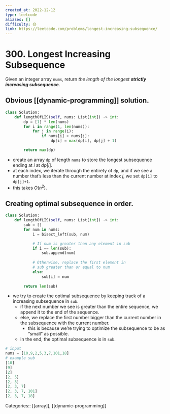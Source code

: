 ```yaml
---
created_at: 2022-12-12
type: leetcode
aliases: []
difficulty: 🟡
link: https://leetcode.com/problems/longest-increasing-subsequence/
---
```


# 300. Longest Increasing Subsequence

Given an integer array `nums`, return _the length of the longest **strictly increasing subsequence**_.

## Obvious [[dynamic-programming]] solution.

```python
class Solution:
    def lengthOfLIS(self, nums: List[int]) -> int:
        dp = [1] * len(nums)
        for i in range(1, len(nums)):
            for j in range(i):
                if nums[i] > nums[j]:
                    dp[i] = max(dp[i], dp[j] + 1)

        return max(dp)
```

- create an array `dp` of length `nums` to store the longest subsequence ending at $i$ at $dp[i]$.
- at each index, we iterate through the entirety of `dp`, and if we see a number that’s less than the current number at index $j$, we set `dp[i]` to `dp[j]+1`.
- this takes $O(n^2)$.

## Creating optimal subsequence in order.

```python
class Solution:
    def lengthOfLIS(self, nums: List[int]) -> int:
        sub = []
        for num in nums:
            i = bisect_left(sub, num)

            # If num is greater than any element in sub
            if i == len(sub):
                sub.append(num)
            
            # Otherwise, replace the first element in
            # sub greater than or equal to num
            else:
                sub[i] = num
        
        return len(sub)
```

- we try to create the optimal subsequence by keeping track of a increasing subsequence in `sub`.
	- if the next number we see is greater than the entire sequence, we append it to the end of the sequence.
	- else, we replace the first number bigger than the current number in the subsequence with the current number.
		- this is because we’re trying to optimize the subsequence to be as “small” as possible.
	- in the end, the optimal subsequence is in `sub`.

```python
# input
nums = [10,9,2,5,3,7,101,18]
# example sub
[10]
[9]
[2]
[2, 5]
[2, 3]
[2, 3, 7]
[2, 3, 7, 101]
[2, 3, 7, 18]
```

Categories:: [[array]], [[dynamic-programming]]
